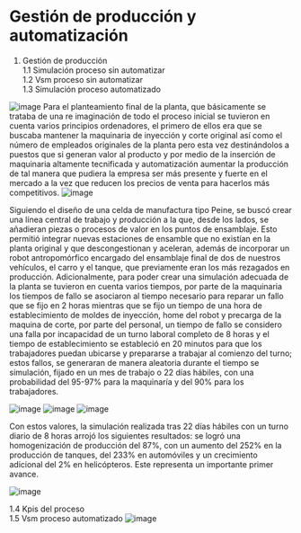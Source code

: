 # Gestión de producción y automatización

1. Gestión de producción  
   1.1 Simulación proceso sin automatizar  
   1.2 Vsm proceso sin automatizar  
   1.3 Simulación proceso automatizado

![image](https://github.com/user-attachments/assets/7121bcd6-3f0d-419a-9645-eb3105cfaafb)
Para el planteamiento final de la planta, que básicamente se trataba de una re imaginación de todo el proceso inicial se tuvieron en cuenta varios principios ordenadores, el primero de ellos era que se buscaba mantener la maquinaria de inyección y corte original así como el número de empleados originales de la planta pero esta vez destinándolos a puestos que si generan valor al producto y por medio de la inserción de maquinaria altamente tecnificada y automatización aumentar la producción de tal manera que pudiera la empresa ser más presente y fuerte en el mercado a la vez que reducen los precios de venta para hacerlos más competitivos.
![image](https://github.com/user-attachments/assets/8831169a-aa1a-4514-bd67-372ca7764c50)

Siguiendo el diseño de una celda de manufactura tipo Peine, se buscó crear una línea central de trabajo y producción a la que, desde los lados, se añadieran piezas o procesos de valor en los puntos de ensamblaje. Esto permitió integrar nuevas estaciones de ensamble que no existían en la planta original y que descongestionan y aceleran, además de incorporar un robot antropomórfico encargado del ensamblaje final de dos de nuestros vehículos, el carro y el tanque, que previamente eran los más rezagados en producción.
Adicionalmente, para poder crear una simulación adecuada de la planta se tuvieron en cuenta varios tiempos, por parte de la maquinaria los tiempos de fallo se asociaron al tiempo necesario para reparar un fallo que se fijo en 2 horas mientras que se fijo un tiempo de una hora de establecimiento de moldes de inyección, home del robot y precarga de la maquina de corte, por parte del personal, un tiempo de fallo se considero una falla por incapacidad de un turno laboral completo de 8 horas y el tiempo de establecimiento se estableció en 20 minutos para que los trabajadores puedan ubicarse y prepararse a trabajar al comienzo del turno; estos fallos, se generaran de manera aleatoria durante el tiempo se simulación, fijado en un mes de trabajo o 22 días hábiles, con una probabilidad del 95-97% para la maquinaría y del 90% para los trabajadores.

![image](https://github.com/user-attachments/assets/96f74aef-af51-4399-9da6-3e456eb9923e)
![image](https://github.com/user-attachments/assets/8c7d8b2a-d126-48dc-beee-c49477497373)
![image](https://github.com/user-attachments/assets/d0dbe699-70cb-4a65-9082-4f67686b7964)

Con estos valores, la simulación realizada tras 22 días hábiles con un turno diario de 8 horas arrojó los siguientes resultados: se logró una homogenización de producción del 87%, con un aumento del 252% en la producción de tanques, del 233% en automóviles y un crecimiento adicional del 2% en helicópteros. Este representa un importante primer avance.

![image](https://github.com/user-attachments/assets/028b5704-c02b-455e-ad89-335a3848362e)

   1.4 Kpis del proceso  
   1.5 Vsm proceso automatizado
![image](https://github.com/user-attachments/assets/19b0a140-df9f-4b96-90f7-a73c9fe8cf24)


